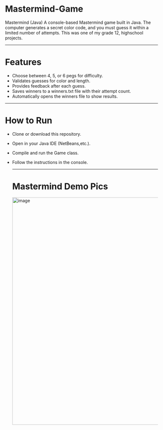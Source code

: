 # Mastermind-Game
Mastermind (Java)  A console-based Mastermind game built in Java. The computer generates a secret color code, and you must guess it within a limited number of attempts. This was one of my grade 12, highschool projects. 

---

# Features
- Choose between 4, 5, or 6 pegs for difficulty.
- Validates guesses for color and length.
- Provides feedback after each guess.
- Saves winners to a winners.txt file with their attempt count.
- Automatically opens the winners file to show results.

---

# How to Run
- Clone or download this repository.
- Open in your Java IDE (NetBeans,etc.).
- Compile and run the Game class.
- Follow the instructions in the console.



  ---
  # Mastermind Demo Pics

   <img width="952" height="748" alt="image" src="https://github.com/user-attachments/assets/1cfb9890-48ae-4977-9e23-cda500169adb" />





